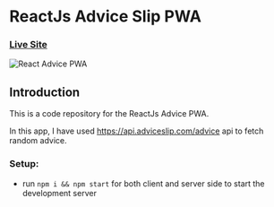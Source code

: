 # ReactJs Advice Slip PWA

### [Live Site](https://advice.azeemansari.me/)

![React Advice PWA](https://i.ibb.co/NtVsCsJ/React-Advice-App.png)

## Introduction
This is a code repository for the ReactJs Advice PWA.

In this app, I have used https://api.adviceslip.com/advice api to fetch random advice. 

### Setup:
- run ```npm i && npm start``` for both client and server side to start the development server
